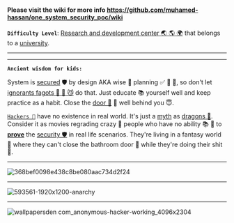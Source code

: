 #### Please visit the wiki for more info https://github.com/muhamed-hassan/one_system_security_poc/wiki


**`Difficulty Level`**: [Research and development center 🌏 🌎 🌍](https://en.wikipedia.org/wiki/Research_and_development) that belongs to a [university](https://en.wikipedia.org/wiki/University).

***
***

**`Ancient wisdom for kids:`** 

System is [secured](https://en.wikipedia.org/wiki/Security) 🛡 by design AKA wise 🧠 planning ✅ 💯 📝, so don't let [ignorants fagots 🤡 🎠 😼](https://github.com/muhamed-hassan/production_deployment_syndrome/wiki/Bad-examples-of-parents) do that. Just educate 📚 yourself well and keep practice as a habit. Close the [door 🚪](https://en.wikipedia.org/wiki/Gate) 💯 well behind you 😇.

[`Hackers 🎠`](https://github.com/muhamed-hassan/one_system_security_poc/wiki/hackers-scandals) have no existence in real world. It's just a [myth](https://en.wikipedia.org/wiki/Myth) as [dragons 🐲](https://github.com/muhamed-hassan/one_system_security_poc/wiki/dragons-collection). Consider it as movies regrading crazy 🤡 people who have no ability 📚 📝 to [**prove**](https://en.wikipedia.org/wiki/Mathematical_proof) the [security 🛡](https://en.wikipedia.org/wiki/Security) in real life scenarios. They're living in a fantasy world 🤣 where they can't close the bathroom door 🚪 while they're doing their shit 💩.

***

![368bef0098e438c8be080aac734d2f24](https://user-images.githubusercontent.com/17825804/219565622-ee524d61-25f5-41d7-85ef-884f7680e8f0.jpg)

***

![593561-1920x1200-anarchy](https://user-images.githubusercontent.com/17825804/219565635-d1e81dcf-deb7-4584-9f42-361358e54c4f.jpg)

***

![wallpapersden com_anonymous-hacker-working_4096x2304](https://user-images.githubusercontent.com/17825804/219565797-6219d57a-5425-4026-817d-4d7de5fb93ce.jpg)
